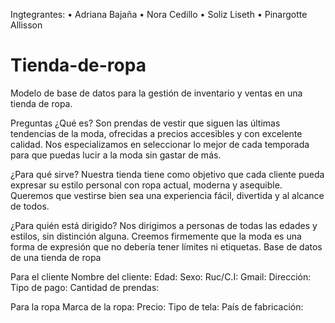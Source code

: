 Ingtegrantes:
•	Adriana Bajaña
•	Nora Cedillo
•	Soliz Liseth
•	Pinargotte Allisson
# Tienda-de-ropa
Modelo de base de datos para la gestión de inventario y ventas en una tienda de ropa.



Preguntas 
¿Qué es?
Son prendas de vestir que siguen las últimas tendencias de la moda, ofrecidas a precios accesibles y con excelente calidad.  Nos especializamos en seleccionar lo mejor de cada temporada para que puedas lucir a la moda sin gastar de más.

¿Para qué sirve?
Nuestra tienda tiene como objetivo que cada cliente pueda expresar su estilo personal con ropa actual, moderna y asequible. Queremos que vestirse bien sea una experiencia fácil, divertida y al alcance de todos.

¿Para quién está dirigido?
Nos dirigimos a personas de todas las edades y estilos, sin distinción alguna.
Creemos firmemente que la moda es una forma de expresión que no debería tener límites ni etiquetas.
Base de datos de una tienda de ropa

Para el cliente
Nombre del cliente:
Edad:
Sexo:
Ruc/C.I:
Gmail:
Dirección:
Tipo de pago:
Cantidad de prendas:

Para la ropa
Marca de la ropa:
Precio:
Tipo de tela:
País de fabricación:






